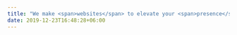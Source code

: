 ```yaml
---
title: "We make <span>websites</span> to elevate your <span>presence</span>"
date: 2019-12-23T16:48:28+06:00
---
```

